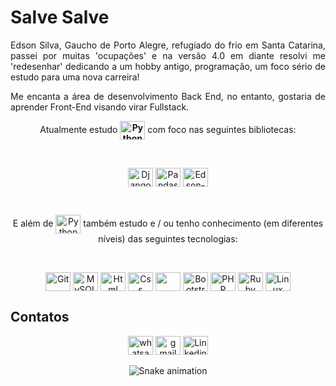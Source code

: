 <div align='justify' style="text-align: justify;">
<h1>Salve Salve </h1>
<p>Edson Silva, Gaucho de Porto Alegre, refugiado do frio em Santa Catarina, passei por muitas 'ocupações' e na versão 4.0 em diante resolvi me 'redesenhar' dedicando a um hobby antigo, programação, um foco sério de estudo para uma nova carreira!</p>
<p>Me encanta a área de desenvolvimento Back End, no entanto, gostaria de aprender Front-End visando virar Fullstack.</p>
</div>

<div align='center'>
<p>Atualmente estudo <strong><img align="center" alt="Python" height="30" width="40" src="https://cdn.jsdelivr.net/gh/devicons/devicon/icons/python/python-original.svg" /></strong> com foco nas seguintes bibliotecas:</p>
<br />
<p>
<img align="center" alt="Django" height="30" width="40" src="https://cdn2.hubspot.net/hubfs/3885898/django.png" />
<img align="center" alt="Pandas" height="30" width="40" src="https://cdn.jsdelivr.net/gh/devicons/devicon/icons/pandas/pandas-original-wordmark.svg" />
<img align="center" alt="Edson-Selenium" height="30" width="40" src="https://cdn.jsdelivr.net/gh/devicons/devicon/icons/selenium/selenium-original.svg" />
</p>
<br />
<p>E além de <img align="center" alt="Python" height="30" width="40" src="https://cdn.jsdelivr.net/gh/devicons/devicon/icons/python/python-original.svg" /> também estudo e / ou tenho conhecimento (em diferentes níveis) das seguintes tecnologias:</p>
<br />
<p>
<img align="center" alt="Git" height="30" width="40" src="https://cdn.jsdelivr.net/gh/devicons/devicon/icons/git/git-plain.svg" />
<img align="center" alt="MySQL" height="30" width="40" src="https://cdn.jsdelivr.net/gh/devicons/devicon/icons/mysql/mysql-original-wordmark.svg" />
<img align="center" alt="Html" height="30" width="40" src="https://cdn.jsdelivr.net/gh/devicons/devicon/icons/html5/html5-plain-wordmark.svg" />
<img align="center" alt="Css" height="30" width="40" src="https://cdn.jsdelivr.net/gh/devicons/devicon/icons/css3/css3-plain-wordmark.svg" />
<img align="center" alt="" height="30" width="40" src="https://cdn.jsdelivr.net/gh/devicons/devicon/icons/nodejs/nodejs-plain.svg" />
<img align="center" alt="Bootstrap" height="30" width="40" src="https://cdn.jsdelivr.net/gh/devicons/devicon/icons/bootstrap/bootstrap-original.svg" />
<img align="center" alt="PHP" height="30" width="40" src="https://cdn.jsdelivr.net/gh/devicons/devicon/icons/php/php-original.svg" />
<img align="center" alt="Ruby" height="30" width="40" src="https://cdn.jsdelivr.net/gh/devicons/devicon/icons/ruby/ruby-plain.svg" />
<img align="center" alt="Linux" height="30" width="40" src="https://cdn.jsdelivr.net/gh/devicons/devicon/icons/linux/linux-original.svg" />
</p>
</div>

<h2>Contatos</h2>
<div align="center">
<a href="https://api.whatsapp.com/send?phone=5548991226244" target="_blank"><img alt="whatsapp" height="30" width="40" src="https://www.svgrepo.com/show/110197/whatsapp.svg" /></a>
<a href = "mailto:edsonservi@gmail.com" target="_blank"><img alt="gmail" height="30" width="40" src="https://www.svgrepo.com/show/223047/gmail.svg" /></a>
<a href="https://www.linkedin.com/in/edsonservi/" target="_blank"><img alt="Linkedin" height="30" width="40" src="https://www.svgrepo.com/show/9911/linkedin.svg" target="_blank"/></a> 
 
![Snake animation](https://github.com/ubiratan-motta/ubiratan-motta/blob/output/github-contribution-grid-snake.svg)
</div>
